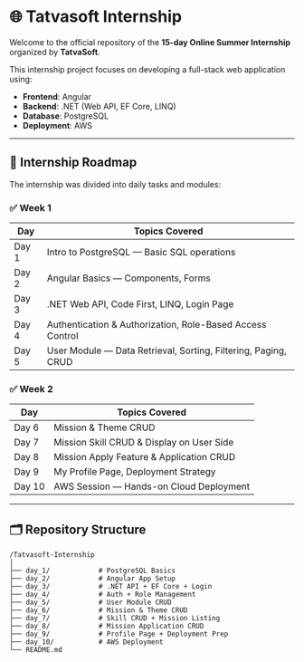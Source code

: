 
# 🌐 Tatvasoft Internship 

Welcome to the official repository of the **15-day Online Summer Internship** organized by **TatvaSoft**.

This internship project focuses on developing a full-stack web application using:

- **Frontend**: Angular  
- **Backend**: .NET (Web API, EF Core, LINQ)  
- **Database**: PostgreSQL  
- **Deployment**: AWS

---

## 📅 Internship Roadmap

The internship was divided into daily tasks and modules:

### ✅ Week 1
| Day | Topics Covered |
|-----|----------------|
| Day 1 | Intro to PostgreSQL — Basic SQL operations |
| Day 2 | Angular Basics — Components, Forms |
| Day 3 | .NET Web API, Code First, LINQ, Login Page |
| Day 4 | Authentication & Authorization, Role-Based Access Control |
| Day 5 | User Module — Data Retrieval, Sorting, Filtering, Paging, CRUD |

### ✅ Week 2
| Day | Topics Covered |
|-----|----------------|
| Day 6 | Mission & Theme CRUD |
| Day 7 | Mission Skill CRUD & Display on User Side |
| Day 8 | Mission Apply Feature & Application CRUD |
| Day 9 | My Profile Page, Deployment Strategy |
| Day 10 | AWS Session — Hands-on Cloud Deployment |

---

## 🗂️ Repository Structure

```
/Tatvasoft-Internship
│
├── day_1/            # PostgreSQL Basics
├── day_2/            # Angular App Setup
├── day_3/            # .NET API + EF Core + Login
├── day_4/            # Auth + Role Management
├── day_5/            # User Module CRUD
├── day_6/            # Mission & Theme CRUD
├── day_7/            # Skill CRUD + Mission Listing
├── day_8/            # Mission Application CRUD
├── day_9/            # Profile Page + Deployment Prep
├── day_10/           # AWS Deployment
└── README.md
```
